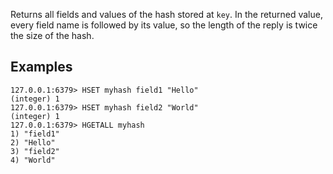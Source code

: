 Returns all fields and values of the hash stored at `key`.
In the returned value, every field name is followed by its value, so the length
of the reply is twice the size of the hash.

## Examples

```
127.0.0.1:6379> HSET myhash field1 "Hello"
(integer) 1
127.0.0.1:6379> HSET myhash field2 "World"
(integer) 1
127.0.0.1:6379> HGETALL myhash
1) "field1"
2) "Hello"
3) "field2"
4) "World"
```
